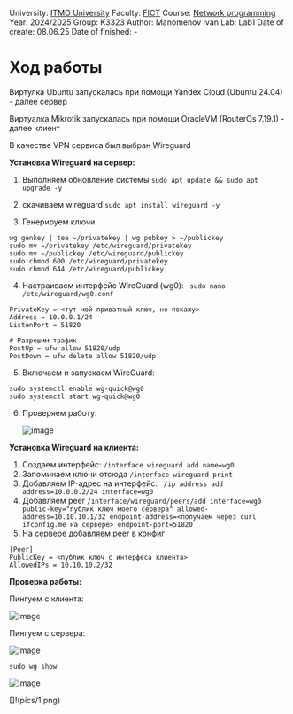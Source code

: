 University: [ITMO University](https://itmo.ru/ru/)
Faculty: [FICT](https://fict.itmo.ru)
Course: [Network programming](https://itmo-ict-faculty.github.io/network-programming)
Year: 2024/2025
Group: K3323
Author: Manomenov Ivan
Lab: Lab1
Date of create: 08.06.25
Date of finished: - 

# Ход работы
Виртулка Ubuntu запускалась при помощи Yandex Cloud (Ubuntu 24.04) - далее сервер

Виртуалка Mikrotik запускалась при помощи OracleVM (RouterOs 7.19.1) - далее клиент

В качестве VPN сервиса был выбран Wireguard

**Установка Wireguard на сервер:**
1. Выполняем обновление системы
    ```sudo apt update && sudo apt upgrade -y```
3.  скачиваем wireguard  ```sudo apt install wireguard -y```

3. Генерируем ключи:
```
wg genkey | tee ~/privatekey | wg pubkey > ~/publickey
sudo mv ~/privatekey /etc/wireguard/privatekey
sudo mv ~/publickey /etc/wireguard/publickey
sudo chmod 600 /etc/wireguard/privatekey
sudo chmod 644 /etc/wireguard/publickey
```
4. Настраиваем интерфейс WireGuard (wg0):
  ``` sudo nano /etc/wireguard/wg0.conf```
```[Interface]
PrivateKey = <тут мой приватный ключ, не покажу>
Address = 10.0.0.1/24
ListenPort = 51820

# Разрешим трафик
PostUp = ufw allow 51820/udp
PostDown = ufw delete allow 51820/udp
```
5. Включаем и запускаем WireGuard:
```
sudo systemctl enable wg-quick@wg0
sudo systemctl start wg-quick@wg0
```
6. Проверяем работу:

   ![image](https://github.com/user-attachments/assets/8fc701b4-de77-4491-8897-8f92479af47e)

   
**Установка Wireguard на клиента:**
1. Создаем интерфейс: ```/interface wireguard add name=wg0  ```
2. Запоминаем ключи отсюда ```/interface wireguard print```
3. Добавляем IP-адрес на интерфейс:  ``` /ip address add address=10.0.0.2/24 interface=wg0```
4. Добавляем peer ```/interface/wireguard/peers/add interface=wg0 public-key="публик ключ моего сервера" allowed-address=10.10.10.1/32 endpoint-address=<получаем через curl ifconfig.me
на сервере> endpoint-port=51820```
5. На сервере добавляем peer в конфиг
```
[Peer]
PublicKey = <публик ключ с интерфеса клиента>
AllowedIPs = 10.10.10.2/32
```
**Проверка работы:**

Пингуем с клиента:

![image](https://github.com/user-attachments/assets/ceaa2d0d-4474-49c0-a953-b07b322b6beb)

Пингуем с сервера:

![image](https://github.com/user-attachments/assets/86b78305-0ae7-4475-b863-01f5a73e78dc)

```sudo wg show```

![image](https://github.com/user-attachments/assets/c85d8a23-e413-4f7e-9f63-bfa0a71f6147)








[]!(pics/1.png)
